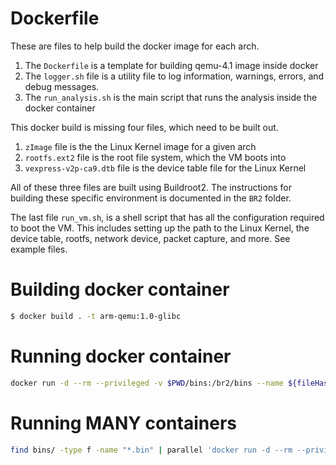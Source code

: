 # Dockerfile
These are files to help build the docker image for each arch.

1. The `Dockerfile` is a template for building qemu-4.1 image inside docker
2. The `logger.sh` file is a utility file to log information, warnings, errors, and debug messages.
3. The `run_analysis.sh` is the main script that runs the analysis inside the docker container

This docker build is missing four files, which need to be built out.

1. `zImage` file is the the Linux Kernel image for a given arch
2. `rootfs.ext2` file is the root file system, which the VM boots into
3. `vexpress-v2p-ca9.dtb` file is the device table file for the Linux Kernel

All of these three files are built using Buildroot2.
The instructions for building these specific environment is documented in the `BR2` folder.

The last file `run_vm.sh`, is a shell script that has all the configuration required to boot the VM.
This includes setting up the path to the Linux Kernel, the device table, rootfs, network device, packet capture, and more.
See example files.

# Building docker container

```bash
$ docker build . -t arm-qemu:1.0-glibc
```

# Running docker container

```bash
docker run -d --rm --privileged -v $PWD/bins:/br2/bins --name ${fileHash} arm-qemu:1.0-glibc /br2/bins/${fileName} 60
```

# Running MANY containers

```bash
find bins/ -type f -name "*.bin" | parallel 'docker run -d --rm --privileged -v $PWD/bins:/br2/bins --name {/.} arm-qemu:1.0-glibc /br2/{} 60; sleep 3; docker logs -f {/.} &> logs/{/.}.log &' 
```
